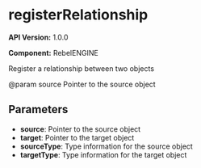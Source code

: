 # registerRelationship

**API Version:** 1.0.0

**Component:** RebelENGINE

Register a relationship between two objects

@param source Pointer to the source object

## Parameters

- **source**: Pointer to the source object
- **target**: Pointer to the target object
- **sourceType**: Type information for the source object
- **targetType**: Type information for the target object

